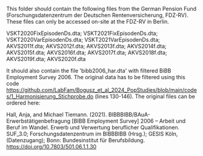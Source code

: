 This folder should contain the following files from the German Pension Fund (Forschungsdatenzentrum der Deutschen Rentenversicherung, FDZ-RV). These files can only be accessed on-site at the FDZ-RV in Berlin.

VSKT2020FixEpisodenDs.dta;
VSKT2021FixEpisodenDs.dta;
VSKT2020VarEpisodenDs.dta;
VSKT2021VarEpisodenDs.dta;
AKVS2011f.dta;
AKVS2012f.dta;
AKVS2013f.dta;
AKVS2014f.dta;
AKVS2015f.dta;
AKVS2016f.dta;
AKVS2017f.dta;
AKVS2018f.dta;
AKVS2019f.dta;
AKVS2020f.dta

It should also contain the file 'bibb2006_har.dta' with filtered BiBB Employment Survey 2006. The original data has to be filtered using this code https://github.com/LabFam/Bogusz_et_al_2024_PopStudies/blob/main/codes/1_Harmonisierung_Stichprobe.do (lines 130-146). The original files can be ordered here:

Hall, Anja, and Michael Tiemann. (2021). BIBBBIBB/BAuA-Erwerbstätigenbefragung [BIBB Employment Survey] 2006 – Arbeit und Beruf im Wandel. Erwerb und Verwertung beruflicher Qualifikationen. SUF_3.0; Forschungsdatenzentrum im BIBBBIBB (Hrsg.); GESIS Köln, (Datenzugang); Bonn: Bundesinstitut für Berufsbildung. https://doi.org/10.7803/501.06.1.1.30